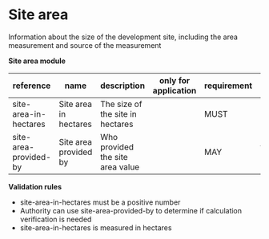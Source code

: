# Site area

Information about the size of the development site, including 
the area measurement and source of the measurement


**Site area module**

| reference | name | description | only for application | requirement | notes |
| --- | --- | --- | --- | --- | --- |
| site-area-in-hectares | Site area in hectares | The size of the site in hectares |  | MUST |  |
| site-area-provided-by | Site area provided by | Who provided the site area value |  | MAY | Select from the **provided-by** enum |

**Validation rules**

- site-area-in-hectares must be a positive number
- Authority can use site-area-provided-by to determine if calculation verification is needed
- site-area-in-hectares is measured in hectares